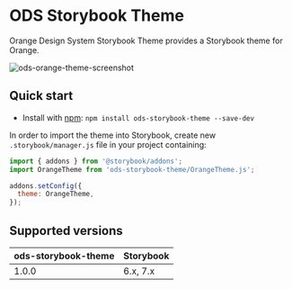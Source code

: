 # ODS Storybook Theme

Orange Design System Storybook Theme provides a Storybook theme for Orange.

![ods-orange-theme-screenshot](https://user-images.githubusercontent.com/17381666/147080007-e8f64b77-3dc2-420d-a3ab-71a05cb03a22.png)

## Quick start

* Install with [npm](https://www.npmjs.com/): `npm install ods-storybook-theme --save-dev`

In order to import the theme into Storybook, create new `.storybook/manager.js` file in your project containing:

```js
import { addons } from '@storybook/addons';
import OrangeTheme from 'ods-storybook-theme/OrangeTheme.js';

addons.setConfig({
  theme: OrangeTheme,
});
```

## Supported versions

| ods-storybook-theme | Storybook |
| ------------------- | --------- |
| 1.0.0               | 6.x, 7.x  |
